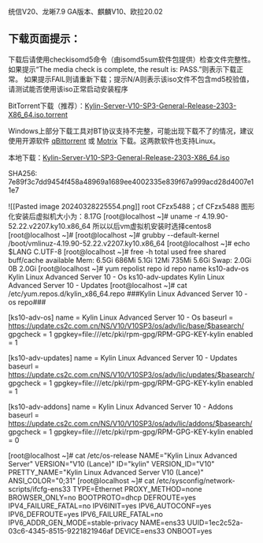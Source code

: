 统信V20、龙晰7.9 GA版本、麒麟V10、欧拉20.02
## 下载页面提示：
下载后请使用checkisomd5命令（由isomd5sum软件包提供）检查文件完整性。
如果提示“The media check is complete, the result is: PASS.”则表示下载正常。
如果提示FAIL则请重新下载；提示N/A则表示该iso文件不包含md5校验值，请测试能否使用该iso正常启动安装程序

BitTorrent下载（推荐）：[Kylin-Server-V10-SP3-General-Release-2303-X86_64.iso.torrent](https://distro-images.kylinos.cn:8802/web_pungi/download/share/vYTMm38Pkaq0KRGzg9pBsWf2c16FUwJL/Kylin-Server-V10-SP3-General-Release-2303-X86_64.iso.torrent)

Windows上部分下载工具对BT协议支持不完整，可能出现下载不了的情况，建议使用开源软件 [qBittorrent](https://www.qbittorrent.org/download.php) 或 [Motrix](https://motrix.app/zh-CN/) 下载。这两款软件也支持Linux。

本地下载：[Kylin-Server-V10-SP3-General-Release-2303-X86_64.iso](https://distro-images.kylinos.cn:8802/web_pungi/download/share/vYTMm38Pkaq0KRGzg9pBsWf2c16FUwJL/Kylin-Server-V10-SP3-General-Release-2303-X86_64.iso)

SHA256: 7e89f3c7dd9454f458a48969a1689ee4002335e839f67a999acd28d4007e11e7

![[Pasted image 20240328225554.png]]
root   CFzx5488；cf   CFzx5488
图形化安装后虚拟机大小为：8.17G
[root@localhost ~]# uname -r
4.19.90-52.22.v2207.ky10.x86_64
所以以后vm虚拟机安装时选择centos8
[root@localhost ~]# 
[root@localhost ~]# grubby --default-kernel
/boot/vmlinuz-4.19.90-52.22.v2207.ky10.x86_64
[root@localhost ~]# echo $LANG
C.UTF-8
[root@localhost ~]# free -h
              total        used        free      shared  buff/cache   available
Mem:          6.5Gi       686Mi       5.1Gi        12Mi       735Mi       5.6Gi
Swap:         2.0Gi          0B       2.0Gi
[root@localhost ~]# yum repolist
repo id                                                            repo name
ks10-adv-os                                                        Kylin Linux Advanced Server 10 - Os
ks10-adv-updates                                                   Kylin Linux Advanced Server 10 - Updates
[root@localhost ~]# cat /etc/yum.repos.d/kylin_x86_64.repo 
###Kylin Linux Advanced Server 10 - os repo###

[ks10-adv-os]
name = Kylin Linux Advanced Server 10 - Os 
baseurl = https://update.cs2c.com.cn/NS/V10/V10SP3/os/adv/lic/base/$basearch/
gpgcheck = 1
gpgkey=file:///etc/pki/rpm-gpg/RPM-GPG-KEY-kylin
enabled = 1

[ks10-adv-updates]
name = Kylin Linux Advanced Server 10 - Updates
baseurl = https://update.cs2c.com.cn/NS/V10/V10SP3/os/adv/lic/updates/$basearch/
gpgcheck = 1
gpgkey=file:///etc/pki/rpm-gpg/RPM-GPG-KEY-kylin
enabled = 1

[ks10-adv-addons]
name = Kylin Linux Advanced Server 10 - Addons
baseurl = https://update.cs2c.com.cn/NS/V10/V10SP3/os/adv/lic/addons/$basearch/
gpgcheck = 1
gpgkey=file:///etc/pki/rpm-gpg/RPM-GPG-KEY-kylin
enabled = 0

[root@localhost ~]# cat /etc/os-release 
NAME="Kylin Linux Advanced Server"
VERSION="V10 (Lance)"
ID="kylin"
VERSION_ID="V10"
PRETTY_NAME="Kylin Linux Advanced Server V10 (Lance)"
ANSI_COLOR="0;31"
[root@localhost ~]# cat /etc/sysconfig/network-scripts/ifcfg-ens33 
TYPE=Ethernet
PROXY_METHOD=none
BROWSER_ONLY=no
BOOTPROTO=dhcp
DEFROUTE=yes
IPV4_FAILURE_FATAL=no
IPV6INIT=yes
IPV6_AUTOCONF=yes
IPV6_DEFROUTE=yes
IPV6_FAILURE_FATAL=no
IPV6_ADDR_GEN_MODE=stable-privacy
NAME=ens33
UUID=1ec2c52a-03c6-4345-8515-9221821946af
DEVICE=ens33
ONBOOT=yes








